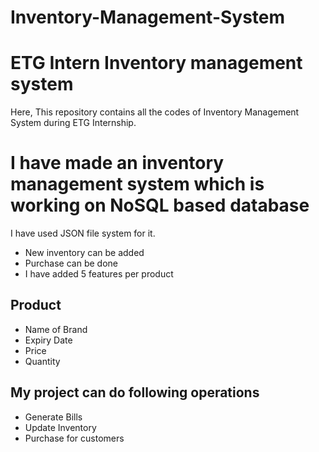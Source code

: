 # Inventory-Management-System
# ETG Intern Inventory management system
Here, This repository contains all the codes of Inventory Management System during ETG Internship.

# I have made an inventory management system which is working on NoSQL based database
I have used JSON file system for it.
* New inventory can be added
* Purchase can be done
* I have added 5 features per product

## Product
* Name of Brand
* Expiry Date
* Price
* Quantity
## My project can do following operations

* Generate Bills
* Update Inventory
* Purchase for customers
